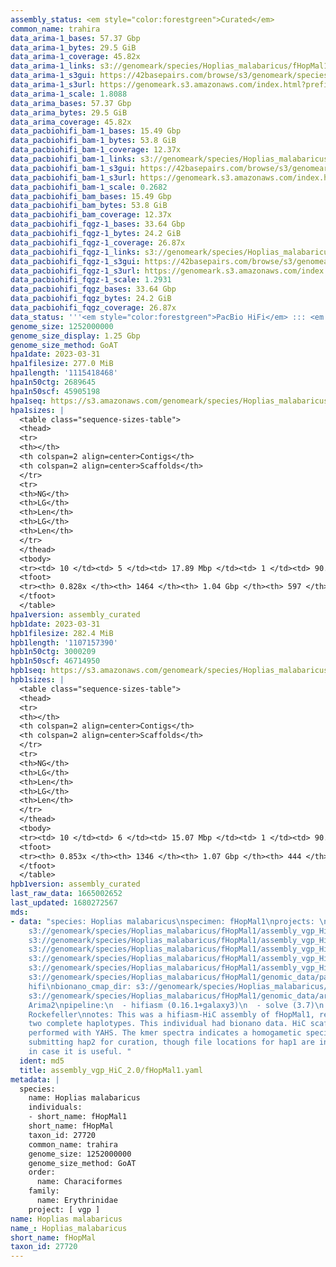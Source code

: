 ```yaml
---
assembly_status: <em style="color:forestgreen">Curated</em>
common_name: trahira
data_arima-1_bases: 57.37 Gbp
data_arima-1_bytes: 29.5 GiB
data_arima-1_coverage: 45.82x
data_arima-1_links: s3://genomeark/species/Hoplias_malabaricus/fHopMal1/genomic_data/arima/<br>
data_arima-1_s3gui: https://42basepairs.com/browse/s3/genomeark/species/Hoplias_malabaricus/fHopMal1/genomic_data/arima/
data_arima-1_s3url: https://genomeark.s3.amazonaws.com/index.html?prefix=species/Hoplias_malabaricus/fHopMal1/genomic_data/arima/
data_arima-1_scale: 1.8088
data_arima_bases: 57.37 Gbp
data_arima_bytes: 29.5 GiB
data_arima_coverage: 45.82x
data_pacbiohifi_bam-1_bases: 15.49 Gbp
data_pacbiohifi_bam-1_bytes: 53.8 GiB
data_pacbiohifi_bam-1_coverage: 12.37x
data_pacbiohifi_bam-1_links: s3://genomeark/species/Hoplias_malabaricus/fHopMal1/genomic_data/pacbio_hifi/<br>
data_pacbiohifi_bam-1_s3gui: https://42basepairs.com/browse/s3/genomeark/species/Hoplias_malabaricus/fHopMal1/genomic_data/pacbio_hifi/
data_pacbiohifi_bam-1_s3url: https://genomeark.s3.amazonaws.com/index.html?prefix=species/Hoplias_malabaricus/fHopMal1/genomic_data/pacbio_hifi/
data_pacbiohifi_bam-1_scale: 0.2682
data_pacbiohifi_bam_bases: 15.49 Gbp
data_pacbiohifi_bam_bytes: 53.8 GiB
data_pacbiohifi_bam_coverage: 12.37x
data_pacbiohifi_fqgz-1_bases: 33.64 Gbp
data_pacbiohifi_fqgz-1_bytes: 24.2 GiB
data_pacbiohifi_fqgz-1_coverage: 26.87x
data_pacbiohifi_fqgz-1_links: s3://genomeark/species/Hoplias_malabaricus/fHopMal1/genomic_data/pacbio_hifi/<br>
data_pacbiohifi_fqgz-1_s3gui: https://42basepairs.com/browse/s3/genomeark/species/Hoplias_malabaricus/fHopMal1/genomic_data/pacbio_hifi/
data_pacbiohifi_fqgz-1_s3url: https://genomeark.s3.amazonaws.com/index.html?prefix=species/Hoplias_malabaricus/fHopMal1/genomic_data/pacbio_hifi/
data_pacbiohifi_fqgz-1_scale: 1.2931
data_pacbiohifi_fqgz_bases: 33.64 Gbp
data_pacbiohifi_fqgz_bytes: 24.2 GiB
data_pacbiohifi_fqgz_coverage: 26.87x
data_status: '''<em style="color:forestgreen">PacBio HiFi</em> ::: <em style="color:forestgreen">Arima</em>'''
genome_size: 1252000000
genome_size_display: 1.25 Gbp
genome_size_method: GoAT
hpa1date: 2023-03-31
hpa1filesize: 277.0 MiB
hpa1length: '1115418468'
hpa1n50ctg: 2689645
hpa1n50scf: 45905198
hpa1seq: https://s3.amazonaws.com/genomeark/species/Hoplias_malabaricus/fHopMal1/assembly_curated/fHopMal1.hap1.decon.20230331.fasta.gz
hpa1sizes: |
  <table class="sequence-sizes-table">
  <thead>
  <tr>
  <th></th>
  <th colspan=2 align=center>Contigs</th>
  <th colspan=2 align=center>Scaffolds</th>
  </tr>
  <tr>
  <th>NG</th>
  <th>LG</th>
  <th>Len</th>
  <th>LG</th>
  <th>Len</th>
  </tr>
  </thead>
  <tbody>
  <tr><td> 10 </td><td> 5 </td><td> 17.89 Mbp </td><td> 1 </td><td> 90.92 Mbp </td></tr><tr><td> 20 </td><td> 14 </td><td> 12.02 Mbp </td><td> 2 </td><td> 87.84 Mbp </td></tr><tr><td> 30 </td><td> 28 </td><td> 7.00 Mbp </td><td> 4 </td><td> 73.55 Mbp </td></tr><tr><td> 40 </td><td> 51 </td><td> 4.22 Mbp </td><td> 6 </td><td> 56.85 Mbp </td></tr><tr style="background-color:#cccccc;"><td> 50 </td><td> 88 </td><td style="background-color:#88ff88;"> 2.69 Mbp </td><td> 8 </td><td style="background-color:#88ff88;"> 45.91 Mbp </td></tr><tr><td> 60 </td><td> 154 </td><td> 1.39 Mbp </td><td> 11 </td><td> 42.63 Mbp </td></tr><tr><td> 70 </td><td> 286 </td><td> 0.69 Mbp </td><td> 14 </td><td> 40.70 Mbp </td></tr><tr><td> 80 </td><td> 725 </td><td> 114.01 Kbp </td><td> 17 </td><td> 36.65 Mbp </td></tr><tr><td> 90 </td><td> 0 </td><td>  </td><td> 0 </td><td>  </td></tr><tr><td> 100 </td><td> 0 </td><td>  </td><td> 0 </td><td>  </td></tr></tbody>
  <tfoot>
  <tr><th> 0.828x </th><th> 1464 </th><th> 1.04 Gbp </th><th> 597 </th><th> 1.12 Gbp </th></tr>
  </tfoot>
  </table>
hpa1version: assembly_curated
hpb1date: 2023-03-31
hpb1filesize: 282.4 MiB
hpb1length: '1107157390'
hpb1n50ctg: 3000209
hpb1n50scf: 46714950
hpb1seq: https://s3.amazonaws.com/genomeark/species/Hoplias_malabaricus/fHopMal1/assembly_curated/fHopMal1.hap2.cur.20230331.fasta.gz
hpb1sizes: |
  <table class="sequence-sizes-table">
  <thead>
  <tr>
  <th></th>
  <th colspan=2 align=center>Contigs</th>
  <th colspan=2 align=center>Scaffolds</th>
  </tr>
  <tr>
  <th>NG</th>
  <th>LG</th>
  <th>Len</th>
  <th>LG</th>
  <th>Len</th>
  </tr>
  </thead>
  <tbody>
  <tr><td> 10 </td><td> 6 </td><td> 15.07 Mbp </td><td> 1 </td><td> 90.65 Mbp </td></tr><tr><td> 20 </td><td> 17 </td><td> 9.04 Mbp </td><td> 2 </td><td> 88.75 Mbp </td></tr><tr><td> 30 </td><td> 33 </td><td> 6.50 Mbp </td><td> 4 </td><td> 75.24 Mbp </td></tr><tr><td> 40 </td><td> 56 </td><td> 4.74 Mbp </td><td> 6 </td><td> 55.50 Mbp </td></tr><tr style="background-color:#cccccc;"><td> 50 </td><td> 89 </td><td style="background-color:#88ff88;"> 3.00 Mbp </td><td> 8 </td><td style="background-color:#88ff88;"> 46.71 Mbp </td></tr><tr><td> 60 </td><td> 148 </td><td> 1.56 Mbp </td><td> 11 </td><td> 44.47 Mbp </td></tr><tr><td> 70 </td><td> 257 </td><td> 0.78 Mbp </td><td> 14 </td><td> 39.68 Mbp </td></tr><tr><td> 80 </td><td> 544 </td><td> 236.82 Kbp </td><td> 17 </td><td> 36.15 Mbp </td></tr><tr><td> 90 </td><td> 0 </td><td>  </td><td> 0 </td><td>  </td></tr><tr><td> 100 </td><td> 0 </td><td>  </td><td> 0 </td><td>  </td></tr></tbody>
  <tfoot>
  <tr><th> 0.853x </th><th> 1346 </th><th> 1.07 Gbp </th><th> 444 </th><th> 1.11 Gbp </th></tr>
  </tfoot>
  </table>
hpb1version: assembly_curated
last_raw_data: 1665002652
last_updated: 1680272567
mds:
- data: "species: Hoplias malabaricus\nspecimen: fHopMal1\nprojects: \n  - vgp\nhap1:
    s3://genomeark/species/Hoplias_malabaricus/fHopMal1/assembly_vgp_HiC_2.0/fHopMal1.HiC.hap1.20221005.fasta.gz\nhap2:
    s3://genomeark/species/Hoplias_malabaricus/fHopMal1/assembly_vgp_HiC_2.0/fHopMal1.HiC.hap2.20221005.fasta.gz\npretext_hap1:
    s3://genomeark/species/Hoplias_malabaricus/fHopMal1/assembly_vgp_HiC_2.0/evaluation/hap1/pretext/fHopMal1_hap1__s2_heatmap.pretext\npretext_hap2:
    s3://genomeark/species/Hoplias_malabaricus/fHopMal1/assembly_vgp_HiC_2.0/evaluation/hap2/pretext/fHopMal1_hap2__s2_heatmap.pretext\nkmer_spectra_img:
    s3://genomeark/species/Hoplias_malabaricus/fHopMal1/assembly_vgp_HiC_2.0/evaluation/merqury/fHopMal1_png/\npacbio_read_dir:
    s3://genomeark/species/Hoplias_malabaricus/fHopMal1/genomic_data/pacbio_hifi/\npacbio_read_type:
    hifi\nbionano_cmap_dir: s3://genomeark/species/Hoplias_malabaricus/fHopMal1/genomic_data/bionano/\nhic_read_dir:
    s3://genomeark/species/Hoplias_malabaricus/fHopMal1/genomic_data/arima/\nhic_kit:
    Arima2\npipeline:\n  - hifiasm (0.16.1+galaxy3)\n  - solve (3.7)\n  - yahs (1.2a.2+galaxy0)\nassembled_by_group:
    Rockefeller\nnotes: This was a hifiasm-HiC assembly of fHopMal1, resulting in
    two complete haplotypes. This individual had bionano data. HiC scaffolding was
    performed with YAHS. The kmer spectra indicates a homogametic specimen. We are
    submitting hap2 for curation, though file locations for hap1 are included here
    in case it is useful. "
  ident: md5
  title: assembly_vgp_HiC_2.0/fHopMal1.yaml
metadata: |
  species:
    name: Hoplias malabaricus
    individuals:
    - short_name: fHopMal1
    short_name: fHopMal
    taxon_id: 27720
    common_name: trahira
    genome_size: 1252000000
    genome_size_method: GoAT
    order:
      name: Characiformes
    family:
      name: Erythrinidae
    project: [ vgp ]
name: Hoplias malabaricus
name_: Hoplias_malabaricus
short_name: fHopMal
taxon_id: 27720
---
```

